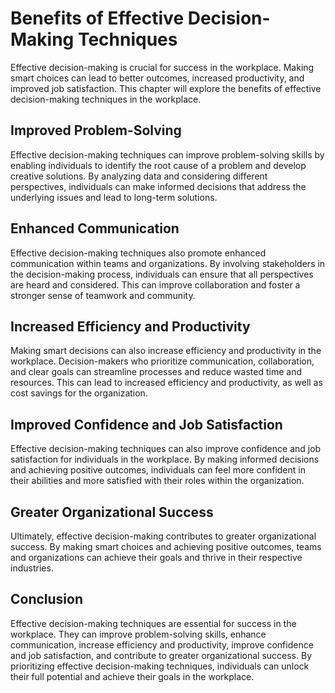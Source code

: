 Benefits of Effective Decision-Making Techniques
==========================================================================

Effective decision-making is crucial for success in the workplace. Making smart choices can lead to better outcomes, increased productivity, and improved job satisfaction. This chapter will explore the benefits of effective decision-making techniques in the workplace.

Improved Problem-Solving
------------------------

Effective decision-making techniques can improve problem-solving skills by enabling individuals to identify the root cause of a problem and develop creative solutions. By analyzing data and considering different perspectives, individuals can make informed decisions that address the underlying issues and lead to long-term solutions.

Enhanced Communication
----------------------

Effective decision-making techniques also promote enhanced communication within teams and organizations. By involving stakeholders in the decision-making process, individuals can ensure that all perspectives are heard and considered. This can improve collaboration and foster a stronger sense of teamwork and community.

Increased Efficiency and Productivity
-------------------------------------

Making smart decisions can also increase efficiency and productivity in the workplace. Decision-makers who prioritize communication, collaboration, and clear goals can streamline processes and reduce wasted time and resources. This can lead to increased efficiency and productivity, as well as cost savings for the organization.

Improved Confidence and Job Satisfaction
----------------------------------------

Effective decision-making techniques can also improve confidence and job satisfaction for individuals in the workplace. By making informed decisions and achieving positive outcomes, individuals can feel more confident in their abilities and more satisfied with their roles within the organization.

Greater Organizational Success
------------------------------

Ultimately, effective decision-making contributes to greater organizational success. By making smart choices and achieving positive outcomes, teams and organizations can achieve their goals and thrive in their respective industries.

Conclusion
----------

Effective decision-making techniques are essential for success in the workplace. They can improve problem-solving skills, enhance communication, increase efficiency and productivity, improve confidence and job satisfaction, and contribute to greater organizational success. By prioritizing effective decision-making techniques, individuals can unlock their full potential and achieve their goals in the workplace.

